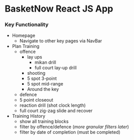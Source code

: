 # BasketNow React JS App

### Key Functionality
- Homepage
    - Navigate to other key pages via NavBar
- Plan Training
    - offence
        - lay ups
            - mikan drill
            - full court lay-up drill
        - shooting
         - 5 spot 3-point
         - 5 spot mid-range
         - Around the key
    - defence
     - 5 point closeout
     - reaction drill (shot clock length)
     - full court zig-zag slide and recover
- Training History
    - show all training blocks
    - filter by offence/defence (*more granular filters later*)
    - filter by date of completion (must be completed)
